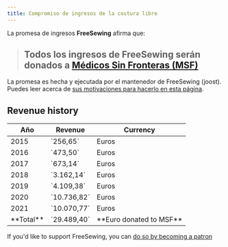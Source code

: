 ```yaml
---
title: Compromiso de ingresos de la costura libre
---
```


La promesa de ingresos **FreeSewing** afirma que:

> ## Todos los ingresos de FreeSewing serán donados a [Médicos Sin Fronteras (MSF)](http://www.msf.org/)

La promesa es hecha y ejecutada por el mantenedor de FreeSewing (joost). Puedes leer acerca de [sus motivaciones para hacerlo en esta página](/docs/various/pledge/motivation/).

## Revenue history

<table class="table table-striped text-base-content">
  <thead>
    <tr>
      <th>Año</th>
      <th>Revenue</th>
      <th>Currency</th>
    </tr>
  </thead>
  <tbody>
    <tr>
      <td>2015</td>
      <td>`256,65`</td>
      <td>Euros</td>
    </tr>
    <tr>
      <td>2016</td>
      <td>`473,50`</td>
      <td>Euros</td>
    </tr>
    <tr>
      <td>2017</td>
      <td>`673,14`</td>
      <td>Euros</td>
    </tr>
    <tr>
      <td>2018</td>
      <td>`3.162,14`</td>
      <td>Euros</td>
    </tr>
    <tr>
      <td>2019</td>
      <td>`4.109,38`</td>
      <td>Euros</td>
    </tr>
    <tr>
      <td>2020</td>
      <td>`10.736,82`</td>
      <td>Euros</td>
    </tr>
    <tr>
      <td>2021</td>
      <td>`10.070,77`</td>
      <td>Euros</td>
    </tr>
    <tr>
      <td>**Total**</td>
      <td>`29.489,40`</td>
      <td>**Euro donated to MSF**</td>
    </tr>
  </tbody>
</table>

<Tip>

If you'd like to support FreeSewing, you can [do so by becoming a patron](/patrons/join/)

</Tip>
